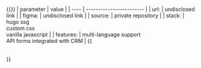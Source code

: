 ---
---
{{<table class="mono">}}
| parameter | value |
| ---- | ------------------------ |
| url: | undisclosed link |
| figma: | undisclosed link |
| source: | private repository |
| stack: | hugo ssg<br>custom css<br>vanilla javascript |
| features: | multi-language support<br>API forms integrated with CRM |
{{</table>}}